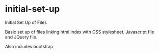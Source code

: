 # initial-set-up
Initial Set Up of Files

Basic set up of files linking html.index with CSS stylesheet, Javascript file and JQuery file.

Also includes bootstrap 
